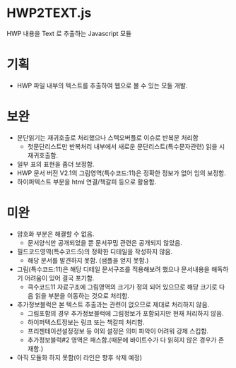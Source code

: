 # HWP2TEXT.js
HWP 내용을 Text 로 추출하는 Javascript 모듈

# 기획
- HWP 파일 내부의 텍스트를 추출하여 웹으로 볼 수 있는 모둘 개발.

# 보완
- 문단읽기는 재귀호출로 처리했으나 스텍오버플로 이슈로 반복문 처리함
  - 첫문단리스트만 반복처리 내부에서 새로운 문단리스트(특수문자관련) 읽을 시 재귀호출함.
- 일부 표의 표현을 좀더 보정함.
- HWP 문서 버전 V2.1의 그림영역(특수코드:11)은 정확한 정보가 없어 임의 보정함.
- 하이퍼텍스트 부분을 html 연결/책갈피 등으로 활용함.

# 미완 
- 암호화 부분은 해결할 수 없음.
  - 문서양식만 공개되었을 뿐 문서꾸밈 관련은 공개되지 않았음.
- 필드코드영역(특수코드:5)의 정확한 디테일을 작성하지 않음.
  - 해당 문서를 발견하지 못함. (샘플을 얻지 못함.)
- 그림(특수코드:11)은 해당 디테일 문서구조를 적용해보려 했으나 문서내용을 해독하기 어려움이 있어 결국 포기함.
  - 큭수코드11 자료구조에 그림영역의 크기가 정의 되어 있으므로 해당 크기로 다음 읽을 부분을 이동하는 것으로 처리함.
- 추가정보블럭은 본 텍스트 추출과는 관련이 없으므로 제대로 처리하지 않음.
  - 그림포함의 경우 추가정보블럭에 그림정보가 포함되지만 현재 처리하지 않음.
  - 하이퍼텍스트정보는 링크 또는 책갈피 처리함.
  - 프리젠테이션설정정보 등 이외 설정은 의미 파악이 어려워 강제 스킵함.
  - 추가정보블럭#2 영역은 패스함.(때문에 바이트수가 다 읽히지 않은 경우가 존재함.)
- 아직 모듈화 하지 못함(이 라인은 향후 삭제 예정)

